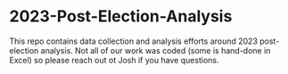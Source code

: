 # 2023-Post-Election-Analysis

This repo contains data collection and analysis efforts around 2023 post-election analysis. Not all of our work was coded (some is hand-done in Excel) so please reach out ot Josh if you have questions.

